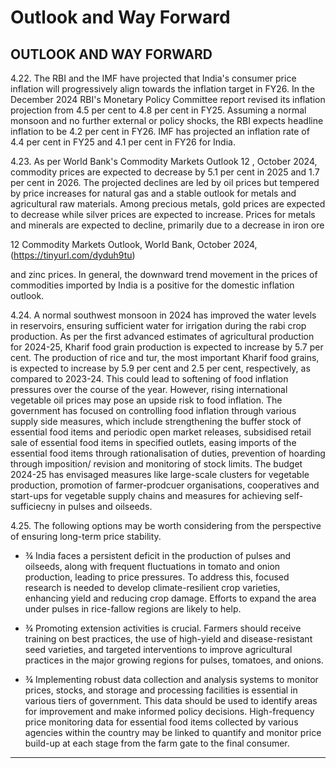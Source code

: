 # Outlook and Way Forward

## OUTLOOK AND WAY FORWARD

4.22. The RBI and the IMF have projected that India's consumer price inflation will progressively align towards the inflation target in FY26. In the December 2024 RBI's Monetary Policy Committee report revised its inflation projection from 4.5 per cent to 4.8 per cent in FY25. Assuming a normal monsoon and no further external or policy shocks, the RBI expects headline inflation to be 4.2 per cent in FY26. IMF has projected an inflation rate of 4.4 per cent in FY25 and 4.1 per cent in FY26 for India.

4.23.  As per World Bank's Commodity Markets Outlook 12 , October 2024, commodity prices are expected to decrease by 5.1 per cent in 2025 and 1.7 per cent in 2026. The projected declines are led by oil prices but tempered by price increases for natural gas and a stable outlook for metals and agricultural raw materials. Among precious metals, gold prices are expected to decrease while silver prices are expected to increase. Prices for metals and minerals are expected to decline, primarily due to a decrease in iron ore

12  Commodity Markets Outlook, World Bank, October 2024, (https://tinyurl.com/dyduh9tu)

and zinc prices. In general, the downward trend movement in the prices of commodities imported by India is a positive for the domestic inflation outlook.

<!-- image -->

4.24. A  normal  southwest  monsoon  in  2024  has  improved  the  water  levels  in reservoirs, ensuring sufficient water for irrigation during the rabi crop production. As per the first advanced estimates of agricultural production for 2024-25, Kharif food grain production is expected to increase by 5.7 per cent. The production of rice and tur, the most important Kharif food grains, is expected to increase by 5.9 per cent and 2.5 per cent, respectively, as compared to 2023-24. This could lead to softening of food inflation pressures over the course of the year. However, rising international vegetable oil prices may pose an upside risk to food inflation. The government has focused on controlling food inflation through various supply side measures, which include strengthening the buffer stock of essential food items and periodic open market releases, subsidised retail sale of essential food items in specified outlets, easing imports of the essential food items through rationalisation of duties, prevention of hoarding through imposition/ revision and monitoring of stock limits. The budget 2024-25 has envisaged measures like large-scale clusters for vegetable production, promotion of farmer-prodcuer organisations, cooperatives and start-ups for vegetable supply chains and measures for achieving self-sufficiecny in pulses and oilseeds.

4.25.  The following options may be worth considering from the perspective of ensuring long-term price stability.

- ¾ India faces a persistent deficit in the production of pulses and oilseeds, along with frequent fluctuations in tomato and onion production, leading to price pressures. To address this, focused research is needed to develop climate-resilient crop varieties, enhancing yield and reducing crop damage. Efforts to expand the area under pulses in rice-fallow regions are likely to help.

- ¾ Promoting extension activities is crucial. Farmers should receive training on best practices, the use of high-yield and disease-resistant seed varieties, and targeted interventions to improve agricultural practices in the major growing regions for pulses, tomatoes, and onions.
- ¾ Implementing robust data collection and analysis systems to monitor prices, stocks, and storage and processing facilities is essential in various tiers of government. This data should be used to identify areas for improvement and make informed policy decisions. High-frequency price monitoring data for essential food items collected by various agencies within the country may be linked to quantify and monitor price build-up at each stage from the farm gate to the final consumer.

******